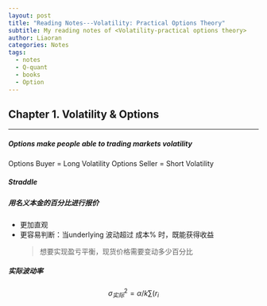 ```yaml
---
layout: post
title: "Reading Notes---Volatility: Practical Options Theory"
subtitle: My reading notes of <Volatility-practical options theory>
author: Liaoran
categories: Notes
tags:
  - notes
  - Q-quant
  - books
  - Option
---
```


## Chapter 1. Volatility & Options
***
##### Options make people able to trading markets volatility
Options Buyer = Long Volatility
Options Seller = Short Volatility

##### Straddle

##### 用名义本金的百分比进行报价
- 更加直观
- 更容易判断：当underlying 波动超过 成本% 时，既能获得收益
	> 想要实现盈亏平衡，现货价格需要变动多少百分比

##### 实际波动率

$$\sigma^{2}_{实际} = {\alpha}/k \sum(r_i$$